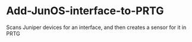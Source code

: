 # Add-JunOS-interface-to-PRTG
Scans Juniper devices for an interface, and then creates a sensor for it in PRTG 

